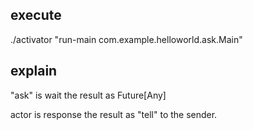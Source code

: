 
## execute

./activator "run-main com.example.helloworld.ask.Main"

## explain

"ask" is wait the result as Future[Any]

actor is response the result as "tell" to the sender.